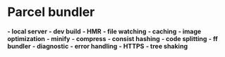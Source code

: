 # Parcel bundler

**- local server**
**- dev build**
**- HMR**
**- file watching**
**- caching**
**- image optimization**
**- minify**
**- compress**
**- consist hashing**
**- code splitting**
**- ff bundler**
**- diagnostic**
**- error handling**
**- HTTPS**
**- tree shaking**
